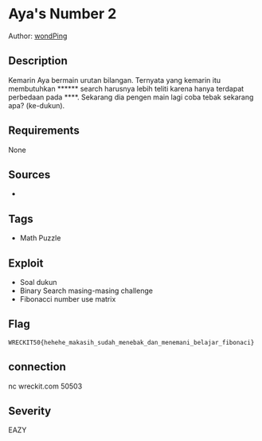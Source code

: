 # Aya's Number 2

Author: [wondPing](https://github.com/fixxall)

## Description

Kemarin Aya bermain urutan bilangan. Ternyata yang kemarin itu membutuhkan ****** search harusnya lebih teliti karena hanya terdapat perbedaan pada ****. Sekarang dia pengen main lagi coba tebak sekarang apa? (ke-dukun).

## Requirements

None

## Sources

- 

## Tags

- Math Puzzle

## Exploit

- Soal dukun
- Binary Search masing-masing challenge
- Fibonacci number use matrix

## Flag

```
WRECKIT50{hehehe_makasih_sudah_menebak_dan_menemani_belajar_fibonaci}
```

## connection

nc wreckit.com 50503

## Severity

EAZY

